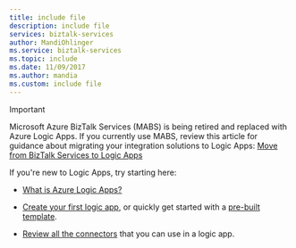```yaml
---
title: include file 
description: include file 
services: biztalk-services
author: MandiOhlinger
ms.service: biztalk-services
ms.topic: include 
ms.date: 11/09/2017
ms.author: mandia
ms.custom: include file
---
```


> [!IMPORTANT]
> Microsoft Azure BizTalk Services (MABS) is being retired and replaced with Azure Logic Apps.
> If you currently use MABS, review this article for guidance 
> about migrating your integration solutions to Logic Apps: 
> [Move from BizTalk Services to Logic Apps](../articles/logic-apps/logic-apps-move-from-mabs.md) 
> 
> If you're new to Logic Apps, try starting here: 
> 
> * [What is Azure Logic Apps?](../articles/logic-apps/logic-apps-overview.md)  
> 
> * [Create your first logic app](../articles/logic-apps/quickstart-create-first-logic-app-workflow.md), 
> or quickly get started with a 
> [pre-built template](../articles/logic-apps/logic-apps-use-logic-app-templates.md).
> 
> * [Review all the connectors](../articles/connectors/apis-list.md) 
> that you can use in a logic app.
